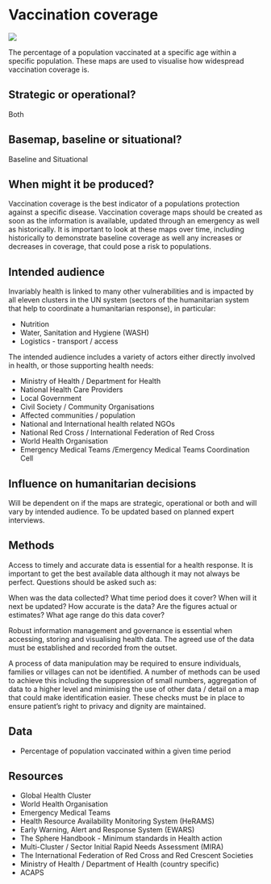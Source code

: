 # Vaccination coverage

![](../../.gitbook/assets/health_vaccination_coverage.jpg)

The percentage of a population vaccinated at a specific age within a specific population. These maps are used to visualise how widespread vaccination coverage is.

## **Strategic or operational?** 

Both

## Basemap, baseline or situational? 

Baseline and Situational

## When might it be produced? 

Vaccination coverage is the best indicator of a populations protection against a specific disease. Vaccination coverage maps should be created as soon as the information is available, updated through an emergency as well as historically. It is important to look at these maps over time, including historically to demonstrate baseline coverage as well any increases or decreases in coverage, that could pose a risk to populations.

## Intended audience 

Invariably health is linked to many other vulnerabilities and is impacted by all eleven clusters in the UN system \(sectors of the humanitarian system that help to coordinate a humanitarian response\), in particular:

* Nutrition
* Water, Sanitation and Hygiene \(WASH\)
* Logistics - transport / access

The intended audience includes a variety of actors either directly involved in health, or those supporting health needs:

* Ministry of Health / Department for Health
* National Health Care Providers
* Local Government
* Civil Society / Community Organisations
* Affected communities / population
* National and International health related NGOs
* National Red Cross / International Federation of Red Cross
* World Health Organisation
* Emergency Medical Teams /Emergency Medical Teams Coordination Cell

## Influence on humanitarian decisions 

Will be dependent on if the maps are strategic, operational or both and will vary by intended audience. To be updated based on planned expert interviews.

## Methods

Access to timely and accurate data is essential for a health response. It is important to get the best available data although it may not always be perfect. Questions should be asked such as:

When was the data collected? What time period does it cover? When will it next be updated? How accurate is the data? Are the figures actual or estimates? What age range do this data cover?

Robust information management and governance is essential when accessing, storing and visualising health data. The agreed use of the data must be established and recorded from the outset.

A process of data manipulation may be required to ensure individuals, families or villages can not be identified. A number of methods can be used to achieve this including the suppression of small numbers, aggregation of data to a higher level and minimising the use of other data / detail on a map that could make identification easier. These checks must be in place to ensure patient’s right to privacy and dignity are maintained.

## Data

* Percentage of population vaccinated within a given time period

## Resources

* Global Health Cluster
* World Health Organisation
* Emergency Medical Teams
* Health Resource Availability Monitoring System \(HeRAMS\)
* Early Warning, Alert and Response System \(EWARS\)
* The Sphere Handbook - Minimum standards in Health action
* Multi-Cluster / Sector Initial Rapid Needs Assessment \(MIRA\)
* The International Federation of Red Cross and Red Crescent Societies
* Ministry of Health / Department of Health \(country specific\)
* ACAPS

